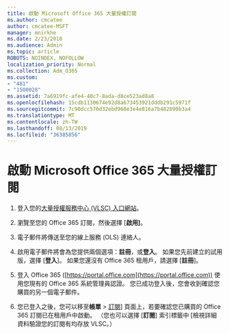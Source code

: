```yaml
---
title: 啟動 Microsoft Office 365 大量授權訂閱
ms.author: cmcatee
author: cmcatee-MSFT
manager: mnirkhe
ms.date: 2/23/2018
ms.audience: Admin
ms.topic: article
ROBOTS: NOINDEX, NOFOLLOW
localization_priority: Normal
ms.collection: Adm_O365
ms.custom:
- "481"
- "1500028"
ms.assetid: 7a6919fc-afe4-40c7-8ada-d8ce523ad8a8
ms.openlocfilehash: 15cdb1130674e92d8a673453921dddb291c5971f
ms.sourcegitcommit: 7c90dcc570d32ebd968e3e4e816a7b482890b3a4
ms.translationtype: MT
ms.contentlocale: zh-TW
ms.lasthandoff: 08/13/2019
ms.locfileid: "36385856"
---
```

# <a name="activating-a-microsoft-office-365-volume-license-subscription"></a>啟動 Microsoft Office 365 大量授權訂閱

1. 登入您的[大量授權服務中心 (VLSC) 入口網站](http://go.microsoft.com/fwlink/p/?LinkId=329762)。

2. 瀏覽至您的 Office 365 訂閱，然後選擇 [**啟用]**。

3. 電子郵件將傳送至您的線上服務 (OLS) 連絡人。

4. 啟用電子郵件將會為您提供兩個選項：**註冊**，或**登入**。 如果您先前建立的試用版，選擇 [**登入**]。 如果您還沒有 Office 365 租用戶，請選擇 [**註冊**]。

5. 登入 Office 365 ([https://portal.office.com](https://portal.office.com)) 使用您現有的 Office 365 系統管理員認證。 您已成功登入後，您會收到確認您購買的另一個電子郵件。

6. 您已登入之後，您可以移至**帳單** \> [訂閱](https://go.microsoft.com/fwlink/p/?linkid=842054)] 頁面上，若要確認您已購買的 Office 365 訂閱已在租用戶中啟動。 （您也可以選擇 [**訂閱**] 索引標籤中 [檢視詳細資料驗證您的訂閱有均存放 VLSC。）